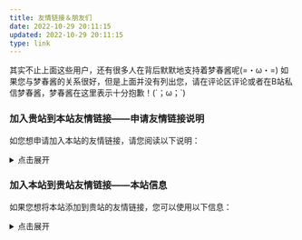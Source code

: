 ```yaml
---
title: 友情链接＆朋友们
date: 2022-10-29 20:11:15
updated: 2022-10-29 20:11:15
type: link
---
```


<!-- 友链数据在 source/_data/link.yml 中 -->

其实不止上面这些用户，还有很多人在背后默默地支持着梦春酱呢(=・ω・=)
如果您与梦春酱的关系很好，但是上面并没有列出您，请在评论区评论或者在B站私信梦春酱，梦春酱在这里表示十分抱歉！(´；ω；\`)

### 加入贵站到本站友情链接——申请友情链接说明

如您想申请加入本站的友情链接，请您阅读以下说明：

<details>
<summary>点击展开</summary>
<div class="details">

#### 申请前——申请条件

1. 网站内容必须符合中华人民共和国相关法律法规，且**不能与代理服务器、VPN、广告等相关**；
2. 网站必须要有实质性的内容，本站不接受空白的或者全是无意义内容的网站；
3. 网站可以在中国大陆地区正常访问，且页面显示正常，访问速度在可接受的范围内；
4. 原则上，您申请的网站的类型应该是**个人博客**，而不是社交平台的个人主页（如果您有B站账号，可以考虑申请添加您到“[朋友们](#朋友们)”部分）。

{% note info %}
梦春酱不会检查您是否将本站添加到贵站友链。
{% endnote %}

#### 申请中——申请方式

在[本页面的评论区](#waline)评论即可申请友情链接，建议您参照以下格式评论：

```text
网站名称：
网站链接：
网站图标：
网站描述：
```

梦春酱可能会在将贵站添加在本站友链时修改部分信息；同时，**若您没有特别说明，梦春酱会将贵站的图标存储到本站的服务器上。**

#### 通过申请后——友链定期检查

梦春酱会在力所能及的范围内定期检查您的网站；若贵站出现问题，包括但不限于：

- 页面显示异常、网站无法访问
- 发布不符合中华人民共和国法律法规的内容
- 网站被恶意注入内容，网站服务器被恶意攻击、劫持
- 域名到期

那么，梦春酱可能会通知您，并且会将贵站移至“无法访问的友链”或直接移除友情链接。
{% note warning %}
由于部分网站没有备案、域名未实名认证、未加强防护等，梦春酱**无法确保友情链接没有任何风险**。
{% endnote %}

希望我们一起努力，共同进步！(=・ω・=)

</div>
</details>

### 加入本站到贵站友情链接——本站信息

如果您想将本站添加到贵站的友情链接，您可以使用以下信息：

<details>
<summary>点击展开</summary>
<div class="details">

{% tabs 本站信息 %}
<!-- tab ⚙️通用格式 -->

| 网站名称 | 网站链接 | 网站图标 | 网站描述 |
| :------: | :------: | :------: | :------: |
| 晨叶梦春的小屋 | <https://www.yumeharu.top/> | ![站点图标](/images/icon.png_compressed.webp)<https://www.yumeharu.top/images/icon.png_compressed.webp> | Not for the best, just for the better.<br />或<br />不求最好，只求更好。 |

| 站长昵称 | 站长头像 | 网站截图 |
| :------: | :------: | :------: |
| 晨叶梦春 | <img class="avatar" alt="站长头像" src="/images/face.png_compressed.webp" /><https://www.yumeharu.top/images/face.png_compressed.webp> | ![站点截图](/images/screenshot_compressed.webp)<https://www.yumeharu.top/images/screenshot_compressed.webp> |

<!-- endtab -->

<!-- tab 🚩YAML -->
```yml
# 此 YAML 文件仅供参考，您可能需要进行适当修改
  - name: 晨叶梦春的小屋            # 网站名称
    link: https://www.yumeharu.top/ # 网站链接
    icon: https://www.yumeharu.top/images/icon.png_compressed.webp         # 网站图标
    description: Not for the best, just for the better. # 网站描述，也可使用 “不求最好，只求更好。”
    author: 晨叶梦春                # 站长昵称
    avatar: https://www.yumeharu.top/images/face.png_compressed.webp       # 站长头像
    screenshot: https://www.yumeharu.top/images/screenshot_compressed.webp # 网站截图
```
<!-- endtab -->

<!-- tab 📄HTML -->
```html
<a target="_blank" rel="noopener external nofollow noreferrer" href="https://www.yumeharu.top/">晨叶梦春的小屋</a>
```
<!-- endtab -->

{% endtabs %}

</div>
</details>

<script data-pjax>
(async () => {
  const imageErrorHandler = function () {
    this.onerror = null;
    this.src = '/images/default-faces&face-icons/akkarin.png';
  };
  const renderUserDiv = (info, lostContact) => {
    const userDiv = document.createElement('div');
    userDiv.className = 'flink-list-item';
    const link = document.createElement('a');
    link.className = 'cf-friends-link';
    link.href = info.l;
    link.rel = 'external nofollow noreferrer';
    if (!lostContact) link.setAttribute('cf-href', info.l);
    link.title = info.t;
    link.target = '_blank';
    const avatar = document.createElement('img');
    avatar.className = `${lostContact ? '' : 'cf-friends-avatar '}no-lightbox`;
    avatar.dataset.lazySrc = info.a;
    if (!lostContact) avatar.setAttribute('cf-src', info.a);
    avatar.onerror = imageErrorHandler;
    avatar.alt = info.t;
    link.appendChild(avatar);
    /*
    if ([0, 1, 2].includes(info.i)) {
      const faceIcon = document.createElement('img');
      faceIcon.className = 'face-icon no-fancybox';
      faceIcon.alt = '';
      switch (info.i) {
        case 0:
          faceIcon.title = `UP 主认证：${info.o}`;
          faceIcon.src = '/images/default-faces%26face-icons/personal.svg';
          break;
        case 1:
          faceIcon.title = `机构认证：${info.o}`;
          faceIcon.src = '/images/default-faces%26face-icons/business.svg';
          break;
        case 2:
          faceIcon.title = '大会员';
          faceIcon.src = '/images/default-faces%26face-icons/big-vip.svg';
          break;
      }
      userDiv.appendChild(faceIcon);
    }
    if (info.n) {
      const nftFaceIcon = document.createElement('img');
      nftFaceIcon.className = `face-icon${[0, 1, 2].includes(info.i) ? ' second' : ''} no-fancybox`;
      nftFaceIcon.alt = '';
      nftFaceIcon.title = '数字藏品';
      nftFaceIcon.src = '/images/default-faces%26face-icons/nft-label.gif';
      userDiv.appendChild(nftFaceIcon);
    }
    */
    const infoDiv = document.createElement('div');
    infoDiv.className = 'flink-item-info';
    const name = document.createElement('div');
    name.className = `flink-item-name cf-friends-name${lostContact ? '-lost-contact' : ''}`;
    name.style.color = info.c || '';
    name.innerText = info.t;
    infoDiv.appendChild(name);
    if (!lostContact) {
      const desc = document.createElement('div');
      desc.className = 'flink-item-desc';
      desc.innerText = info.d;
      infoDiv.appendChild(desc);
    }
    link.appendChild(infoDiv);
    userDiv.appendChild(link);
    return userDiv;
  };

  const friends = document.querySelector('div.anzhiyu-flink-list:not(.cf-friends-lost-contact)'),
        deletedFriends = document.querySelector('div.anzhiyu-flink-list.cf-friends-lost-contact');
  if (!friends) return;
  try {
    const json = await (await fetch('https://api.yumeharu.top/api/modules?id=friends&version=3&type=json')).json();
    friends.innerText = '';
    if (json.code === 0) {
      for (const u of json.data.n.sort(() => 0.5 - Math.random())) {
        friends.append(renderUserDiv(u));
      }
      if (deletedFriends) {
        for (const u of json.data.d.sort(() => 0.5 - Math.random())) {
          deletedFriends.append(renderUserDiv(u, true));
        }
      }
    }
  } catch {
    friends.innerText = '';
  } finally {
    friends.append(renderUserDiv({
      a: '/images/default-faces%26face-icons/akkarin.png',
      t: '您',
      d: '是的，就是您 (=・ω・=) 您一直在支持着梦春酱，当然也是梦春酱的朋友哟 awa',
      l: 'https://space.bilibili.com/',
    }));
  }
})();
</script>
